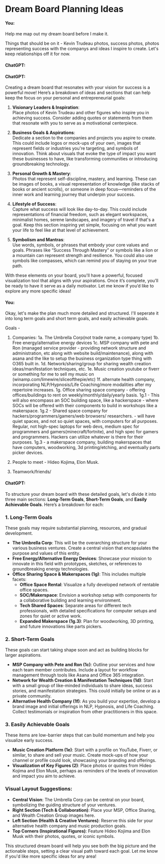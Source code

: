 # Dream Board Planning Ideas

#### You:
Help me map out my dream board before I make it. 

Things that should be on it - Kevin Trudeau photos, success photos, photos representing success with the companys and ideas I inspire to create. 
Let's keep relationships off it for now. 

#### ChatGPT:


#### ChatGPT:
Creating a dream board that resonates with your vision for success is a powerful move! Here’s a breakdown of ideas and sections that can help keep the focus on your personal and entrepreneurial goals:

1. **Visionary Leaders & Inspiration**:\
   Place photos of Kevin Trudeau and other figures who inspire you in achieving success. Consider adding quotes or statements from them that resonate with you to serve as a motivational centerpiece.

2. **Business Goals & Aspirations**:\
   Dedicate a section to the companies and projects you aspire to create. This could include logos or mock-ups of your own, images that represent fields or industries you're targeting, and symbols of innovation. Think about visuals that evoke the type of impact you want these businesses to have, like transforming communities or introducing groundbreaking technology.

3. **Personal Growth & Mastery**:\
   Photos that represent self-discipline, mastery, and learning. These can be images of books, a visual representation of knowledge (like stacks of books or ancient scrolls), or someone in deep focus—reminders of the inner work and learning journey that underpin your success.

4. **Lifestyle of Success**:\
   Capture what success will look like day-to-day. This could include representations of financial freedom, such as elegant workspaces, minimalist homes, serene landscapes, and imagery of travel if that's a goal. Keep this section inspiring yet simple, focusing on what you want your life to feel like at that level of achievement.

5. **Symbolism and Mantras**:\
   Use words, symbols, or phrases that embody your core values and goals. Phrases like “Success Through Mastery” or symbols like a lion or a mountain can represent strength and resilience. You could also use symbols like compasses, which can remind you of staying on your true path.

With these elements on your board, you'll have a powerful, focused visualization tool that aligns with your aspirations. Once it’s complete, you’ll be ready to have it serve as a daily motivator. Let me know if you’d like to explore any more specific ideas!


#### You:
Okay, let's make the plan much more detailed and structured. I'll seperate it into long term goals and short term goals, and easily achievable goals. 

Goals - 
1. Companies:
 1a. The Umbrella Corp(not trade name, a company type)
  1b. Free energy/alternative energy devices
  1c. MSP company with pete and Ron (managed service provider - providing network structure and administration, etc along with website build/maintenance), along with asana and the like to setup the business organization type thing with O365 built in. 
  1d. Network/sharing/group for sharing wealth creation ideas/manifestation techniques, etc. 
  1e. Music creation youtube or fiverr or something for me to sell my music on (winamp.com/limewire/sliceofthepie/etc)
  1f. alternate health company, incorporating NLP/Hypnosis/Life Coaching/more modalities after my repertoire increases.
  1g. Office sharing space company - offering offices/buildings to rent on weekly/monthly/daily/yearly basis. 
  1g.1 - This will also encompass an SOC building space, like a hackerspace - where SOCs will be offered with their components to build in workshops like a makerspace. 
  1g.2 - Shared space company for hackers/programmers/gamers/web browsers/ researchers. - will have quiet spaces, and not so quiet spaces, with computers for all purposes. Regular, not high-spec laptops for web devs, medium spec for programmers and gamers(minecraft/fortnite), and high spec for gamers and programmers. Hackers can utilize whatever is there for their purposes. 
 1g.3 - a makerspace company, building makerspaces that have computers, woodworking, 3d printing/etching, and eventually parts picker devices. 



2. People to meet - Hideo Kojima, Elon Musk.

3. Teamwork/friends/

#### ChatGPT:
To structure your dream board with these detailed goals, let's divide it into three main sections: **Long-Term Goals**, **Short-Term Goals**, and **Easily Achievable Goals**. Here’s a breakdown for each:

### 1. **Long-Term Goals**

These goals may require substantial planning, resources, and gradual development.

- **The Umbrella Corp**: This will be the overarching structure for your various business ventures. Create a central vision that encapsulates the purpose and values of this entity.
- **Free Energy/Alternative Energy Devices**: Showcase your mission to innovate in this field with prototypes, sketches, or references to groundbreaking energy technologies.
- **Office Sharing Space & Makerspaces (1g)**: This includes multiple facets:
  - **Office Space Rental**: Visualize a fully developed network of rentable office spaces.
  - **SOC/Makerspace**: Envision a workshop setup with components for a collaborative building and learning environment.
  - **Tech Shared Spaces**: Separate areas for different tech professionals, with detailed specifications for computer setups and zones for quiet or active work.
  - **Expanded Makerspace (1g.3)**: Plan for woodworking, 3D printing, and future innovations like parts pickers.

### 2. **Short-Term Goals**

These goals can start taking shape soon and act as building blocks for larger aspirations.

- **MSP Company with Pete and Ron (1c)**: Outline your services and how each team member contributes. Include a layout for workflow management through tools like Asana and Office 365 integration.
- **Network for Wealth Creation & Manifestation Techniques (1d)**: Start with a small group of like-minded individuals to share ideas, success stories, and manifestation strategies. This could initially be online or as a private community.
- **Alternative Health Company (1f)**: As you build your expertise, develop a brand image and initial offerings in NLP, Hypnosis, and Life Coaching. Collect testimonials or inspiration from other practitioners in this space.

### 3. **Easily Achievable Goals**

These items are low-barrier steps that can build momentum and help you visualize early success.

- **Music Creation Platform (1e)**: Start with a profile on YouTube, Fiverr, or similar, to share and sell your music. Create mock-ups of how your channel or profile could look, showcasing your branding and offerings.
- **Visualization of Key Figures (2)**: Place photos or quotes from Hideo Kojima and Elon Musk, perhaps as reminders of the levels of innovation and impact you aim to achieve.

### **Visual Layout Suggestions**:

- **Central Vision**: The Umbrella Corp can be central on your board, symbolizing the guiding structure of your ventures.
- **Right Section (Tech & Collaboration)**: Place your MSP, Office Sharing, and Wealth Creation Group images here.
- **Left Section (Health & Creative Ventures)**: Reserve this side for your alternative health company and music production goals.
- **Top Corners (Inspirational Figures)**: Feature Hideo Kojima and Elon Musk with their photos, quotes, or iconic symbols.

This structured dream board will help you see both the big picture and the actionable steps, setting a clear visual path toward each goal. Let me know if you'd like more specific ideas for any area!
